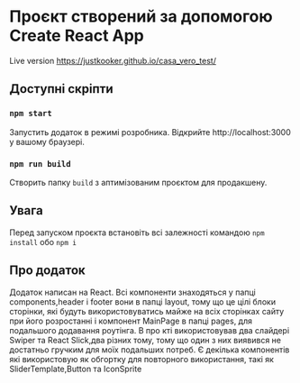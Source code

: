 # Проєкт створений за допомогою Create React App

Live version https://justkooker.github.io/casa_vero_test/

## Доступні скріпти

### `npm start`
Запустить додаток в режимі розробника.
Відкрийте http://localhost:3000 у вашому браузері.


### `npm run build`
Створить папку `build` з аптимізованим проєктом  для продакшену.

## Увага

Перед запуском проєкта встановіть всі залежності командою `npm install` обо `npm i` 


## Про додаток
Додаток написан на React. Всі компоненти знаходяться у папці components,header i footer вони в папці layout, тому що це цілі блоки сторінки, які будуть використовуватись майже на всіх сторінках сайту при його розростанні і компонент MainPage в папці pages, для подальшого додавання роутінга.
В про
кті використовував два слайдері Swiper та React Slick,два різних тому, тому що один з них виявився не достатньо гручким для моїх подальших потреб.
Є декілька компонентів які використовую як обгортку для повторного використання, такі як SliderTemplate,Button та IconSprite

